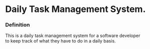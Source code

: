 # Daily Task Management System.

### Definition

This is a daily task management system for a software developer<br>
to keep track of what they have to do in a daily basis.<br>